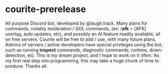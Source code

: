 # courite-prerelease
All purpose Discord bot, developed by @laugh.track.
Many plans for commands, notably moderation / QOL commands, (ex: /**afk** = [AFK] usertag, auto updates, etc), and possibly an AI feature readily available, all on free servers. Courite will be free to add / use, with many future plans. Admins of servers / active developers have special privileges using the bot, such as running **inspect** commands, diagnostic commands, runtime, down-detection, etc. This is my dream project, and I hope to work on it often. As my first real step into programming, this may take a huge chunk of time to produce. Thanks all.
